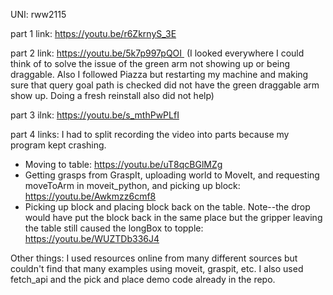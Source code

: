UNI: rww2115

part 1 link: https://youtu.be/r6ZkrnyS_3E

part 2 link: https://youtu.be/5k7p997pQOI  (I looked everywhere I could think of to solve the issue of the green arm not showing up or being draggable. Also I followed Piazza but restarting my machine and making sure that query goal path is checked did not have the green draggable arm show up. Doing a fresh reinstall also did not help) 

part 3 ilnk: https://youtu.be/s_mthPwPLfI

part 4 links: I had to split recording the video into parts because my program kept crashing.
- Moving to table: https://youtu.be/uT8qcBGlMZg
- Getting grasps from GraspIt, uploading world to MoveIt, and requesting moveToArm in moveit_python, and picking up block: https://youtu.be/Awkmzz6cmf8
- Picking up block and placing block back on the table. Note--the drop would have put the block back in the same place but the gripper leaving the table still caused the longBox to topple: https://youtu.be/WUZTDb336J4 

Other things:
I used resources online from many different sources but couldn't find that many examples using moveit, graspit, etc. I also used fetch_api and the pick and place demo code already in the repo. 

